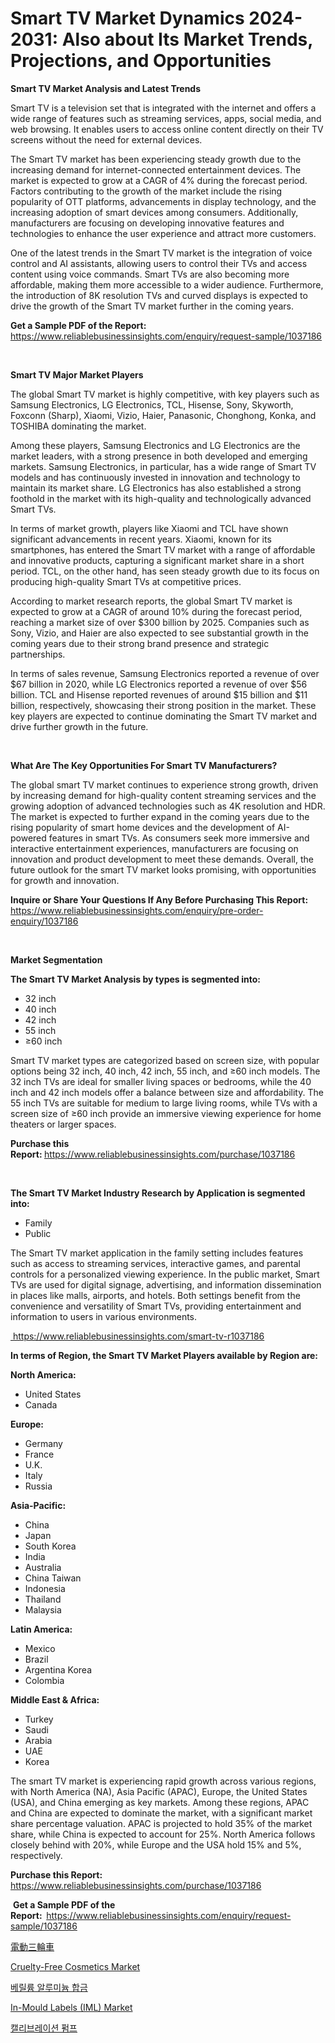 <p><h1>Smart TV Market Dynamics 2024-2031: Also about Its Market Trends, Projections, and Opportunities</h1></p><p><strong>Smart TV Market Analysis and Latest Trends</strong></p>
<p><p>Smart TV is a television set that is integrated with the internet and offers a wide range of features such as streaming services, apps, social media, and web browsing. It enables users to access online content directly on their TV screens without the need for external devices.</p><p>The Smart TV market has been experiencing steady growth due to the increasing demand for internet-connected entertainment devices. The market is expected to grow at a CAGR of 4% during the forecast period. Factors contributing to the growth of the market include the rising popularity of OTT platforms, advancements in display technology, and the increasing adoption of smart devices among consumers. Additionally, manufacturers are focusing on developing innovative features and technologies to enhance the user experience and attract more customers.</p><p>One of the latest trends in the Smart TV market is the integration of voice control and AI assistants, allowing users to control their TVs and access content using voice commands. Smart TVs are also becoming more affordable, making them more accessible to a wider audience. Furthermore, the introduction of 8K resolution TVs and curved displays is expected to drive the growth of the Smart TV market further in the coming years.</p></p>
<p><strong>Get a Sample PDF of the Report:&nbsp;</strong> <a href="https://www.reliablebusinessinsights.com/enquiry/request-sample/1037186">https://www.reliablebusinessinsights.com/enquiry/request-sample/1037186</a></p>
<p>&nbsp;</p>
<p><strong>Smart TV Major Market Players</strong></p>
<p><p>The global Smart TV market is highly competitive, with key players such as Samsung Electronics, LG Electronics, TCL, Hisense, Sony, Skyworth, Foxconn (Sharp), Xiaomi, Vizio, Haier, Panasonic, Chonghong, Konka, and TOSHIBA dominating the market. </p><p>Among these players, Samsung Electronics and LG Electronics are the market leaders, with a strong presence in both developed and emerging markets. Samsung Electronics, in particular, has a wide range of Smart TV models and has continuously invested in innovation and technology to maintain its market share. LG Electronics has also established a strong foothold in the market with its high-quality and technologically advanced Smart TVs.</p><p>In terms of market growth, players like Xiaomi and TCL have shown significant advancements in recent years. Xiaomi, known for its smartphones, has entered the Smart TV market with a range of affordable and innovative products, capturing a significant market share in a short period. TCL, on the other hand, has seen steady growth due to its focus on producing high-quality Smart TVs at competitive prices.</p><p>According to market research reports, the global Smart TV market is expected to grow at a CAGR of around 10% during the forecast period, reaching a market size of over $300 billion by 2025. Companies such as Sony, Vizio, and Haier are also expected to see substantial growth in the coming years due to their strong brand presence and strategic partnerships.</p><p>In terms of sales revenue, Samsung Electronics reported a revenue of over $67 billion in 2020, while LG Electronics reported a revenue of over $56 billion. TCL and Hisense reported revenues of around $15 billion and $11 billion, respectively, showcasing their strong position in the market. These key players are expected to continue dominating the Smart TV market and drive further growth in the future.</p></p>
<p>&nbsp;</p>
<p><strong>What Are The Key Opportunities For Smart TV Manufacturers?</strong></p>
<p><p>The global smart TV market continues to experience strong growth, driven by increasing demand for high-quality content streaming services and the growing adoption of advanced technologies such as 4K resolution and HDR. The market is expected to further expand in the coming years due to the rising popularity of smart home devices and the development of AI-powered features in smart TVs. As consumers seek more immersive and interactive entertainment experiences, manufacturers are focusing on innovation and product development to meet these demands. Overall, the future outlook for the smart TV market looks promising, with opportunities for growth and innovation.</p></p>
<p><strong>Inquire or Share Your Questions If Any Before Purchasing This Report:</strong> <a href="https://www.reliablebusinessinsights.com/enquiry/pre-order-enquiry/1037186">https://www.reliablebusinessinsights.com/enquiry/pre-order-enquiry/1037186</a></p>
<p>&nbsp;</p>
<p><strong>Market Segmentation</strong></p>
<p><strong>The Smart TV Market Analysis by types is segmented into:</strong></p>
<p><ul><li>32 inch</li><li>40 inch</li><li>42 inch</li><li>55 inch</li><li>≥60 inch</li></ul></p>
<p><p>Smart TV market types are categorized based on screen size, with popular options being 32 inch, 40 inch, 42 inch, 55 inch, and ≥60 inch models. The 32 inch TVs are ideal for smaller living spaces or bedrooms, while the 40 inch and 42 inch models offer a balance between size and affordability. The 55 inch TVs are suitable for medium to large living rooms, while TVs with a screen size of ≥60 inch provide an immersive viewing experience for home theaters or larger spaces.</p></p>
<p><strong>Purchase this Report:&nbsp;</strong><a href="https://www.reliablebusinessinsights.com/purchase/1037186">https://www.reliablebusinessinsights.com/purchase/1037186</a></p>
<p>&nbsp;</p>
<p><strong>The Smart TV Market Industry Research by Application is segmented into:</strong></p>
<p><ul><li>Family</li><li>Public</li></ul></p>
<p><p>The Smart TV market application in the family setting includes features such as access to streaming services, interactive games, and parental controls for a personalized viewing experience. In the public market, Smart TVs are used for digital signage, advertising, and information dissemination in places like malls, airports, and hotels. Both settings benefit from the convenience and versatility of Smart TVs, providing entertainment and information to users in various environments.</p></p>
<p><a href="https://www.reliablebusinessinsights.com/smart-tv-r1037186">&nbsp;https://www.reliablebusinessinsights.com/smart-tv-r1037186</a></p>
<p><strong>In terms of Region, the Smart TV Market Players available by Region are:</strong></p>
<p>
    <p> <strong> North America: </strong>
        <ul>
            <li>United States</li>
            <li>Canada</li>
        </ul>
        </p> 
    <p> <strong> Europe: </strong>
        <ul>
            <li>Germany</li>
            <li>France</li>
            <li>U.K.</li>
            <li>Italy</li>
            <li>Russia</li>
        </ul>
        </p> 
    <p> <strong> Asia-Pacific: </strong>
        <ul>
            <li>China</li>
            <li>Japan</li>
            <li>South Korea</li>
            <li>India</li>
            <li>Australia</li>
            <li>China Taiwan</li>
            <li>Indonesia</li>
            <li>Thailand</li>
            <li>Malaysia</li>
        </ul>
        </p> 
    <p> <strong> Latin America: </strong>
        <ul>
            <li>Mexico</li>
            <li>Brazil</li>
            <li>Argentina Korea</li>
            <li>Colombia</li>
        </ul>
        </p> 
    <p> <strong> Middle East & Africa: </strong>
        <ul>
            <li>Turkey</li>
            <li>Saudi</li>
            <li>Arabia</li>
            <li>UAE</li>
            <li>Korea</li>
        </ul>
    </p>
    </p>
<p><p>The smart TV market is experiencing rapid growth across various regions, with North America (NA), Asia Pacific (APAC), Europe, the United States (USA), and China emerging as key markets. Among these regions, APAC and China are expected to dominate the market, with a significant market share percentage valuation. APAC is projected to hold 35% of the market share, while China is expected to account for 25%. North America follows closely behind with 20%, while Europe and the USA hold 15% and 5%, respectively.</p></p>
<p><strong>Purchase this Report: </strong><a href="https://www.reliablebusinessinsights.com/purchase/1037186">https://www.reliablebusinessinsights.com/purchase/1037186</a></p>
<p>&nbsp;<strong>Get a Sample PDF of the Report:&nbsp;&nbsp;</strong><a href="https://www.reliablebusinessinsights.com/enquiry/request-sample/1037186">https://www.reliablebusinessinsights.com/enquiry/request-sample/1037186</a></p>
<p><strong></strong></p>
<p><p><a href="https://github.com/Alenaieme/Market-Research-Report-List-1/blob/main/5103177147745.md">電動三輪車</a></p><p><a href="https://github.com/gdfhhhj/Market-Research-Report-List-5/blob/main/cruelty-free-cosmetics-market.md">Cruelty-Free Cosmetics Market</a></p><p><a href="https://github.com/admichael111/Market-Research-Report-List-1/blob/main/6912811156956.md">베릴륨 알루미늄 합금</a></p><p><a href="https://github.com/RichRobinson5/Market-Research-Report-List-5/blob/main/in-mould-labels-iml-market.md">In-Mould Labels (IML) Market</a></p><p><a href="https://github.com/hook46569/Market-Research-Report-List-1/blob/main/8312771156955.md">캘리브레이션 펌프</a></p></p>